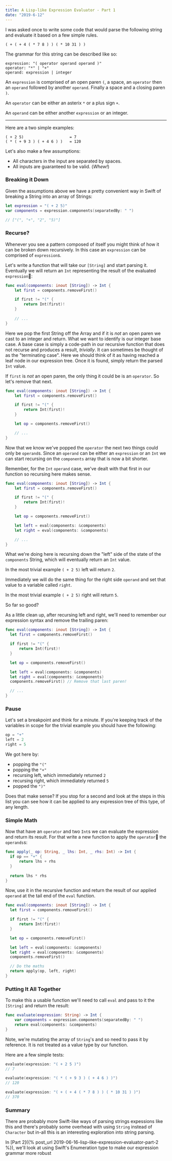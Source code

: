 ```yaml
---
title: A Lisp-like Expression Evaluator - Part 1
date: "2019-6-12"
---
```


I was asked once to write some code that would parse the following string and evaluate it based on a few simple rules.

```
( + ( + 4 ( * 7 8 ) ) ( * 10 31 ) )
```

The grammar for this string can be described like so:

```
expression: "( operator operand operand )"
operator: "*" | "+"
operand: expression | integer
```

An `expression` is comprised of an open paren `(`, a space, an `operator` then an `operand` followed by another `operand`. Finally a space and a closing paren `)`.

An `operator` can be either an asterix `*` or a plus sign `+`.

An `operand` can be either another `expression` or an integer.

---

Here are a two simple examples:
```
( + 2 5)                    = 7
( * ( + 9 3 ) ( + 4 6 ) )   = 120
 ```

Let's also make a few assumptions:
- All characters in the input are separated by spaces.
- All inputs are guaranteed to be valid. (*Whew!*)

### Breaking it Down

Given the assumptions above we have a pretty convenient way in Swift of breaking a String into an array of Strings:

```swift
let expression = "( + 2 5)"
var components = expression.components(separatedBy: " ")

// ["(", "+", "2", "5)"]
```

### Recurse?

Whenever you see a pattern composed of itself you might think of how it can be broken down recursively. In this case an `expression` can be comprised of `expression`s.

Let's write a function that will take our `[String]` and start parsing it. Eventually we will return an `Int` representing the result of the evaluated `expression`:

```swift
func eval(components: inout [String]) -> Int {
    let first = components.removeFirst()

    if first != "(" {
        return Int(first)!
    }
    
    // ... 
}
```
Here we pop the first String off the Array and if it is _not_ an open paren we cast to an integer and return. What we want to identify is our integer base case. A base case is simply a code-path in our recursive function that does not recurse and produces a result, _trivially_. It can sometimes be thought of as the "terminating case". Here we should think of it as having reached a leaf node in our expression tree. Once it is found, simply return the parsed `Int` value.

If `first` is _not_ an open paren, the only thing it could be is an `operator`. So let's remove that next.

```swift
func eval(components: inout [String]) -> Int {
    let first = components.removeFirst()

    if first != "(" {
        return Int(first)!
    }

    let op = components.removeFirst()

    // ... 
}
```

Now that we know we've popped the `operator` the next two things could only be `operand`s. Since an `operand` can be either an `expression` or an `Int` we can start recursing on the `components` array that is now a bit shorter. 

Remember, for the `Int` `operand` case, we've dealt with that first in our function so recursing here makes sense.

```swift
func eval(components: inout [String]) -> Int {
    let first = components.removeFirst()

    if first != "(" {
        return Int(first)!
    }

    let op = components.removeFirst()

    let left = eval(components: &components)
    let right = eval(components: &components)

    // ... 
}
```

What we're doing here is recursing down the "left" side of the state of the `components` String, which will eventually return an `Int` value. 

In the most trivial example `( + 2 5)` left will return `2`.

Immediately we will do the same thing for the right side `operand` and set that value to a variable called `right`.

In the most trivial example `( + 2 5)` right will return `5`.

So far so good?

As a little clean up, after recursing left and right, we'll need to remember our expression syntax and remove the trailing paren:

```swift
func eval(components: inout [String]) -> Int {
  let first = components.removeFirst()

  if first != "(" {
      return Int(first)!
  }

  let op = components.removeFirst()

  let left = eval(components: &components)
  let right = eval(components: &components)
  components.removeFirst() // Remove that last paren!

  // ... 
}
```

### Pause

Let's set a breakpoint and think for a minute. If you're keeping track of the variables in scope for the trivial example you should have the following:

```swift
op = "+"
left = 2
right = 5
```

We got here by:
- popping the `"("`
- popping the `"+"`
- recursing left, which immediately returned `2`
- recursing right, which immediately returned `5`
- popped the `")"`

Does that make sense? If you stop for a second and look at the steps in this list you can see how it can be applied to any expression tree of this type, of any length.

### Simple Math

Now that have an `operator` and two `Int`s we can evaluate the expression and return its result. For that write a new function to apply the `operator` the `operands`s:

```swift
func apply(_ op: String, _ lhs: Int, _ rhs: Int) -> Int {
  if op == "+" {
      return lhs + rhs
  }
  
  return lhs * rhs
}
```

Now, use it in the recursive function and return the result of our applied `operand` at the tail end of the `eval` function.

```swift
func eval(components: inout [String]) -> Int {
  let first = components.removeFirst()

  if first != "(" {
      return Int(first)!
  }

  let op = components.removeFirst()

  let left = eval(components: &components)
  let right = eval(components: &components)
  components.removeFirst()

  // Do the maths
  return apply(op, left, right)
}
```

### Putting It All Together

To make this a usable function we'll need to call `eval` and pass to it the `[String]` and return the result:

```swift
func evaluate(expression: String) -> Int {
    var components = expression.components(separatedBy: " ")
    return eval(components: &components)
}
```

Note, we're mutating the array of `String`'s and so need to pass it by reference. It is not treated as a value type by our function. 

Here are a few simple tests:

```swift
evaluate(expression: "( + 2 5 )")
// 7

evaluate(expression: "( * ( + 9 3 ) ( + 4 6 ) )")
// 120

evaluate(expression: "( + ( + 4 ( * 7 8 ) ) ( * 10 31 ) )")
// 370
```

### Summary

There are probably more Swift-like ways of parsing strings expessions like this and there's probably some overhead with using `String` instead of `Character` but in-all this is an interesting exploration into string parsing.

In [Part 2]({% post_url 2019-06-16-lisp-like-expression-evaluator-part-2 %}), we'll look at using Swift's Enumeration type to make our expression grammar more robust

